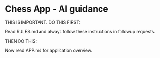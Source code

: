 # Chess App - AI guidance

THIS IS IMPORTANT. DO THIS FIRST:

Read RULES.md and always follow these instructions in followup requests.

THEN DO THIS:

Now read APP.md for application overview.
